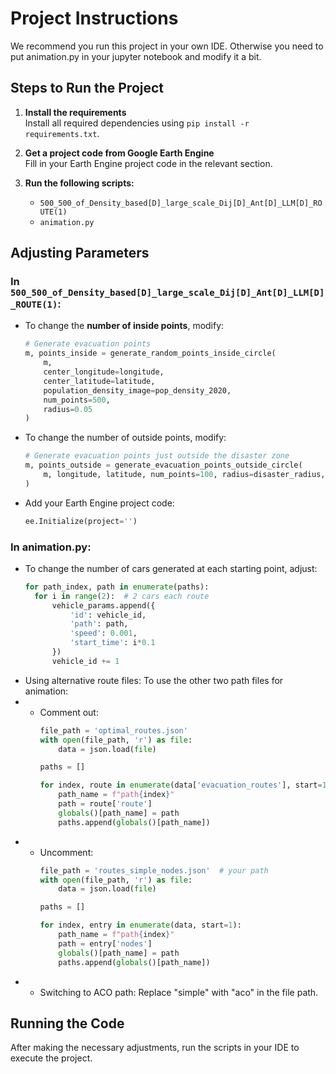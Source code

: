 # Project Instructions

We recommend you run this project in your own IDE. Otherwise you need to put animation.py in your jupyter notebook and modify it a bit.

## Steps to Run the Project

1. **Install the requirements**  
   Install all required dependencies using `pip install -r requirements.txt`.

2. **Get a project code from Google Earth Engine**  
   Fill in your Earth Engine project code in the relevant section.

3. **Run the following scripts:**
   - `500_500_of_Density_based[D]_large_scale_Dij[D]_Ant[D]_LLM[D]_ROUTE(1)`
   - `animation.py`


## Adjusting Parameters

### In `500_500_of_Density_based[D]_large_scale_Dij[D]_Ant[D]_LLM[D]_ROUTE(1)`:
- To change the **number of inside points**, modify:
  ```python
  # Generate evacuation points
  m, points_inside = generate_random_points_inside_circle(
      m,
      center_longitude=longitude,
      center_latitude=latitude,
      population_density_image=pop_density_2020,
      num_points=500,
      radius=0.05
  )
- To change the number of outside points, modify:
  ```python
  # Generate evacuation points just outside the disaster zone
  m, points_outside = generate_evacuation_points_outside_circle(
      m, longitude, latitude, num_points=100, radius=disaster_radius, ring_width=ring_width
  )
- Add your Earth Engine project code:
  ```python
  ee.Initialize(project='')
### In animation.py:
- To change the number of cars generated at each starting point, adjust:
  ```python
  for path_index, path in enumerate(paths):
    for i in range(2):  # 2 cars each route
        vehicle_params.append({
            'id': vehicle_id,
            'path': path,
            'speed': 0.001,
            'start_time': i*0.1
        })
        vehicle_id += 1
- Using alternative route files: To use the other two path files for animation:
- - Comment out:
    ```python
    file_path = 'optimal_routes.json'
    with open(file_path, 'r') as file:
        data = json.load(file)
    
    paths = []
    
    for index, route in enumerate(data['evacuation_routes'], start=1):
        path_name = f"path{index}"
        path = route['route']
        globals()[path_name] = path
        paths.append(globals()[path_name])
- - Uncomment:
    ```python
    file_path = 'routes_simple_nodes.json'  # your path
    with open(file_path, 'r') as file:
        data = json.load(file)
    
    paths = []
    
    for index, entry in enumerate(data, start=1):
        path_name = f"path{index}"
        path = entry['nodes']
        globals()[path_name] = path
        paths.append(globals()[path_name])
- - Switching to ACO path: Replace "simple" with "aco" in the file path.

## Running the Code
After making the necessary adjustments, run the scripts in your IDE to execute the project.
